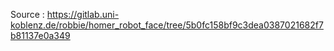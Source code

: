 Source : https://gitlab.uni-koblenz.de/robbie/homer_robot_face/tree/5b0fc158bf9c3dea0387021682f7b81137e0a349
